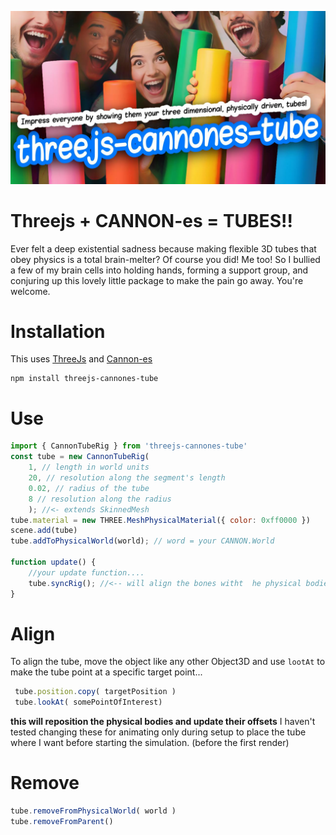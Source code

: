 ![cover](https://github.com/bandinopla/threejs-cannones-tube/raw/main/cover.jpg)
# Threejs + CANNON-es = TUBES!!
Ever felt a deep existential sadness because making flexible 3D tubes that obey physics is a total brain-melter? Of course you did! Me too! So I bullied a few of my brain cells into holding hands, forming a support group, and conjuring up this lovely little package to make the pain go away. You're welcome.

# Installation
This uses [ThreeJs](https://threejs.org/) and [Cannon-es](https://pmndrs.github.io/cannon-es/)
```
npm install threejs-cannones-tube
```

# Use
```js
import { CannonTubeRig } from 'threejs-cannones-tube'
const tube = new CannonTubeRig(
    1, // length in world units 
    20, // resolution along the segment's length
    0.02, // radius of the tube
    8 // resolution along the radius
    ); //<- extends SkinnedMesh
tube.material = new THREE.MeshPhysicalMaterial({ color: 0xff0000 })
scene.add(tube)
tube.addToPhysicalWorld(world); // word = your CANNON.World

function update() {
    //your update function....
    tube.syncRig(); //<-- will align the bones witht  he physical bodies 
}
```

# Align
To align the tube, move the object like any other Object3D and use `lootAt` to make the tube point at a specific target point...

```js
 tube.position.copy( targetPosition )
 tube.lookAt( somePointOfInterest)
```

**this will reposition the physical bodies and update their offsets** I haven't tested changing these for animating only during setup to place the tube where I want before starting the simulation. (before the first render)

# Remove
```js
tube.removeFromPhysicalWorld( world )
tube.removeFromParent()
```

